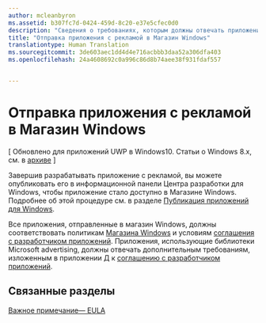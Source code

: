 ```yaml
---
author: mcleanbyron
ms.assetid: b307fc7d-0424-459d-8c20-e37e5cfec0d0
description: "Сведения о требованиях, которым должны отвечать приложения, использующие библиотеки Microsoft advertising, для публикации в Магазине."
title: "Отправка приложения с рекламой в Магазин Windows"
translationtype: Human Translation
ms.sourcegitcommit: 3de603aec1dd4d4e716acbbb3daa52a306dfa403
ms.openlocfilehash: 24a4608692c0a996c86d8b74aee38f931fdaf557


---
```


# Отправка приложения с рекламой в Магазин Windows


\[ Обновлено для приложений UWP в Windows10. Статьи о Windows 8.x, см. в [архиве](http://go.microsoft.com/fwlink/p/?linkid=619132) \]

Завершив разрабатывать приложение с рекламой, вы можете опубликовать его в информационной панели Центра разработки для Windows, чтобы приложение стало доступно в Магазине Windows. Подробнее об этой процедуре см. в разделе [Публикация приложений для Windows](https://developer.microsoft.com/windows/publish).

Все приложения, отправленные в магазин Windows, должны соответствовать политикам [Магазина Windows](https://msdn.microsoft.com/library/windows/apps/dn764944.aspx) и условиям [соглашения с разработчиком приложений](https://msdn.microsoft.com/library/windows/apps/hh694058.aspx). Приложения, использующие библиотеки Microsoft advertising, должны отвечать дополнительным требованиям, изложенным в приложении Д к [соглашению с разработчиком приложений](https://msdn.microsoft.com/library/windows/apps/hh694058.aspx).

## Связанные разделы


[Важное примечание— EULA](important-notice-eula.md)

 

 



<!--HONumber=Jul16_HO2-->


